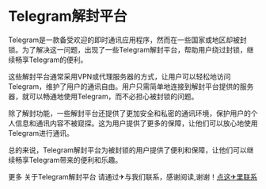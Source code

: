 # Telegram解封平台

Telegram是一款备受欢迎的即时通讯应用程序，然而在一些国家或地区却被封锁。为了解决这一问题，出现了一些Telegram解封平台，帮助用户绕过封锁，继续畅享Telegram的便利。

这些解封平台通常采用VPN或代理服务器的方式，让用户可以轻松地访问Telegram，维护了用户的通讯自由。用户只需简单地连接到解封平台提供的服务器，就可以畅通地使用Telegram，而不必担心被封锁的问题。

除了解封功能，一些解封平台还提供了更加安全和私密的通讯环境，保护用户的个人信息和通讯内容不被窥探。这为用户提供了更多的保障，让他们可以放心地使用Telegram进行通讯。

总的来说，Telegram解封平台为被封锁的用户提供了便利和保障，让他们可以继续畅享Telegram带来的便利和乐趣。

更多 关于Telegram解封平台 请通过✈与我们联系，感谢阅读,谢谢！[点这✈里联系](https://1.k02.cc)